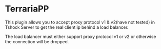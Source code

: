 # TerrariaPP
This plugin allows you to accept proxy protocol v1 & v2(have not tested) in Tshock Server to get the real client ip behind a load balancer. 

The load balancer must either support proxy protocol v1 or v2 or otherwise the connection will be dropped. 
